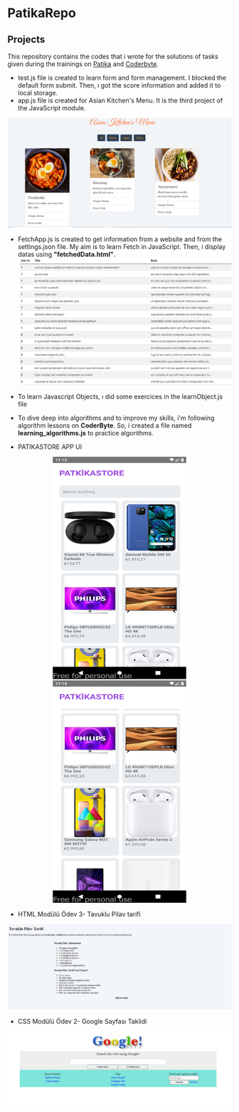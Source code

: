 # PatikaRepo
## Projects<br/>

This repository contains the codes that i wrote for the solutions of tasks given during the trainings on <a href="https://app.patika.dev/">Patika</a> and <a href="https://coderbyte.com/">Coderbyte</a>.

* test.js file is created to learn form and form management. I blocked the default form submit. Then, ı got the score information and added it to local storage.
* app.js file is created for Asian Kitchen's Menu. It is the third project of the JavaScript module.
<img src="https://github.com/baristutakli/PatikaRepo/blob/master/ScreenShots/MenuProjectScreenshot.png" >

* FetchApp.js is created to get information from a website and from the settings.json file. My aim is to learn Fetch in JavaScript. Then, i display datas using **"fetchedData.html"**.
<img src="https://github.com/baristutakli/PatikaRepo/blob/master/ScreenShots/fetchedData.png" ></br>
* To learn Javascript Objects, ı did some exercices in the learnObject.js file</br>

* To dive deep into algorithms and to improve my skills, i'm following algorithm lessons on **CoderByte**. So, i created a file named **learning_algorithms.js**  to practice algorithms. 

* PATIKASTORE APP UI
<p align="center">
<img src="https://github.com/baristutakli/PatikaRepo/blob/master/ScreenShots/PatıkaStore.png"  height="500" width="300">
<img src="https://github.com/baristutakli/PatikaRepo/blob/master/ScreenShots/PatıkaStore2.png"  height="500" width="300"></p>

* HTML Modülü Ödev 3- Tavuklu Pilav tarifi
<img src="https://github.com/baristutakli/PatikaRepo/blob/master/ScreenShots/Odev3.png" >

* CSS Modülü Ödev 2- Google Sayfası Taklidi
<img src="https://github.com/baristutakli/PatikaRepo/blob/master/ScreenShots/google1998.png" >